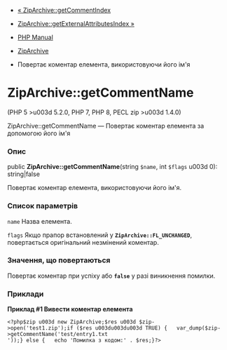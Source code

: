 - [« ZipArchive::getCommentIndex](ziparchive.getcommentindex.md)
- [ZipArchive::getExternalAttributesIndex
»](ziparchive.getexternalattributesindex.md)

- [PHP Manual](index.md)
- [ZipArchive](class.ziparchive.md)
- Повертає коментар елемента, використовуючи його ім'я

# ZipArchive::getCommentName

(PHP 5 \>u003d 5.2.0, PHP 7, PHP 8, PECL zip \>u003d 1.4.0)

ZipArchive::getCommentName — Повертає коментар елемента за допомогою
його ім'я

### Опис

public **ZipArchive::getCommentName**(string `$name`, int `$flags` u003d 0):
string\|false

Повертає коментар елемента, використовуючи його ім'я.

### Список параметрів

`name`
Назва елемента.

`flags`
Якщо прапор встановлений у **`ZipArchive::FL_UNCHANGED`**, повертається
оригінальний незмінений коментар.

### Значення, що повертаються

Повертає коментар при успіху або **`false`** у разі виникнення
помилки.

### Приклади

**Приклад #1 Вивести коментар елемента**

` <?php$zip u003d new ZipArchive;$res u003d $zip->open('test1.zip');if ($res u003du003du003d TRUE) {   var_dump($zip->getCommentName('test/entry1.txt '));} else {   echo 'Помилка з кодом:' . $res;}?> `
